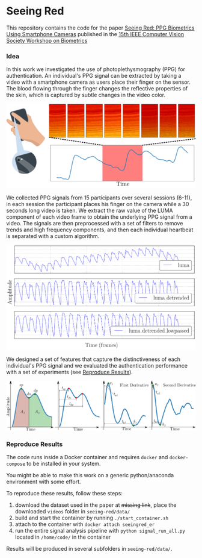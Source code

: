 # Seeing Red

This repository contains the code for the paper [Seeing Red: PPG Biometrics Using Smartphone Cameras]() published in the [15th IEEE Computer Vision Society Workshop on Biometrics](https://www.vislab.ucr.edu/Biometrics2020/)

### Idea
In this work we investigated the use of photoplethysmography (PPG) for authentication.
An individual's PPG signal can be extracted by taking a video with a smartphone camera as users place their finger on the sensor.
The blood flowing through the finger changes the reflective properties of the skin, which is captured by subtle changes in the video color.

![System Overview](/images/system-overview.png)

We collected PPG signals from 15 participants over several sessions (6-11), in each session the participant places his finger on the camera while a 30 seconds long video is taken.
We extract the raw value of the LUMA component of each video frame to obtain the underlying PPG signal from a video.
The signals are then preprocessed with a set of filters to remove trends and high frequency components, and then each individual heartbeat is separated with a custom algorithm.

![Preprocessing](/images/preprocessing.png)

We designed a set of features that capture the distinctiveness of each individual's PPG signal and we evaluated the authentication performance with a  set of experiments (see [Reproduce Results](#reproduce-results)).

![Signal Features](/images/features.png)


### Reproduce Results

The code runs inside a Docker container and requires `docker` and `docker-compose` to be installed in your system.

You might be able to make this work on a generic python/anaconda environment with some effort. 
  
To reproduce these results, follow these steps:
 1. download the dataset used in the paper at ~~missing link~~, place the downloaded `videos` folder in `seeing-red/data/`
 2. build and start the container by running `./start_container.sh`
 3. attach to the container with `docker attach seeingred_er`
 4. run the entire signal analysis pipeline with `python signal_run_all.py` located in `/home/code/` in the container

Results will be produced in several subfolders in `seeing-red/data/`.



 
 


